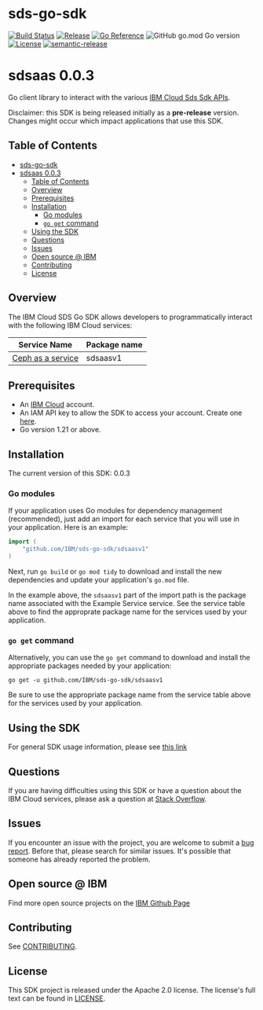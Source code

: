# sds-go-sdk

[![Build Status](https://app.travis-ci.com/IBM/sds-go-sdk.svg?branch=main)](https://app.travis-ci.com/IBM/sds-go-sdk)
[![Release](https://img.shields.io/github/v/release/IBM/sds-go-sdk)](https://github.com/IBM/sds-go-sdk/releases/latest)
[![Go Reference](https://pkg.go.dev/badge/github.com/IBM/sds-go-sdk.svg)](https://pkg.go.dev/github.com/IBM/sds-go-sdk)
![GitHub go.mod Go version](https://img.shields.io/github/go-mod/go-version/IBM/sds-go-sdk)
[![License](https://img.shields.io/badge/License-Apache%202.0-blue.svg)](https://opensource.org/licenses/Apache-2.0)
[![semantic-release](https://img.shields.io/badge/%20%20%F0%9F%93%A6%F0%9F%9A%80-semantic--release-e10079.svg)](https://github.com/semantic-release/semantic-release)

# sdsaas 0.0.3
Go client library to interact with the various [IBM Cloud Sds Sdk APIs](https://cloud.ibm.com/apidocs?category=sds-go-sdk).

Disclaimer: this SDK is being released initially as a **pre-release** version.
Changes might occur which impact applications that use this SDK.

## Table of Contents
<!--
  The TOC below is generated using the `markdown-toc` node package.

      https://github.com/jonschlinkert/markdown-toc

  You should regenerate the TOC after making changes to this file.

      npx markdown-toc -i README.md
  -->

<!-- toc -->

- [sds-go-sdk](#sds-go-sdk)
- [sdsaas 0.0.3](#sdsaas-002)
  - [Table of Contents](#table-of-contents)
  - [Overview](#overview)
  - [Prerequisites](#prerequisites)
  - [Installation](#installation)
    - [Go modules](#go-modules)
    - [`go get` command](#go-get-command)
  - [Using the SDK](#using-the-sdk)
  - [Questions](#questions)
  - [Issues](#issues)
  - [Open source @ IBM](#open-source--ibm)
  - [Contributing](#contributing)
  - [License](#license)

<!-- tocstop -->

## Overview

The IBM Cloud SDS Go SDK allows developers to programmatically interact with the following IBM Cloud services:

Service Name | Package name
--- | ---
[Ceph as a service](https://cloud.ibm.com/apidocs/example-service) | sdsaasv1

## Prerequisites

[ibm-cloud-onboarding]: https://cloud.ibm.com/registration

* An [IBM Cloud][ibm-cloud-onboarding] account.
* An IAM API key to allow the SDK to access your account. Create one [here](https://cloud.ibm.com/iam/apikeys).
* Go version 1.21 or above.

## Installation
The current version of this SDK: 0.0.3

### Go modules
If your application uses Go modules for dependency management (recommended), just add an import for each service
that you will use in your application.
Here is an example:

```go
import (
	"github.com/IBM/sds-go-sdk/sdsaasv1"
)
```

Next, run `go build` or `go mod tidy` to download and install the new dependencies and update your application's
`go.mod` file.

In the example above, the `sdsaasv1` part of the import path is the package name
associated with the Example Service service.
See the service table above to find the approprate package name for the services used by your application.

### `go get` command
Alternatively, you can use the `go get` command to download and install the appropriate packages needed by your application:
```
go get -u github.com/IBM/sds-go-sdk/sdsaasv1
```
Be sure to use the appropriate package name from the service table above for the services used by your application.

## Using the SDK
For general SDK usage information, please see [this link](https://github.com/IBM/ibm-cloud-sdk-common/blob/main/README.md)

## Questions

If you are having difficulties using this SDK or have a question about the IBM Cloud services,
please ask a question at
[Stack Overflow](http://stackoverflow.com/questions/ask?tags=ibm-cloud).

## Issues
If you encounter an issue with the project, you are welcome to submit a
[bug report](github.com/IBM/sds-go-sdk/issues).
Before that, please search for similar issues. It's possible that someone has already reported the problem.

## Open source @ IBM
Find more open source projects on the [IBM Github Page](http://ibm.github.io/)

## Contributing
See [CONTRIBUTING](CONTRIBUTING.md).

## License

This SDK project is released under the Apache 2.0 license.
The license's full text can be found in [LICENSE](LICENSE).
